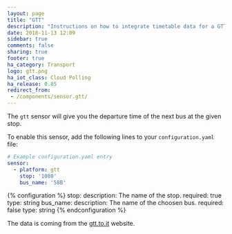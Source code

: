 ```yaml
---
layout: page
title: "GTT"
description: "Instructions on how to integrate timetable data for a GTT stop within Home Assistant."
date: 2018-11-13 12:09
sidebar: true
comments: false
sharing: true
footer: true
ha_category: Transport
logo: gtt.png
ha_iot_class: Cloud Polling
ha_release: 0.85
redirect_from:
 - /components/sensor.gtt/
---
```



The `gtt` sensor will give you the departure time of the next bus at the given stop.

To enable this sensor, add the following lines to your `configuration.yaml` file:

```yaml
# Example configuration.yaml entry
sensor:
  - platform: gtt
    stop: '1080'
    bus_name: '58B'
```
{% configuration %}
stop:
  description: The name of the stop.
  required: true
  type: string
bus_name:
  description: The name of the choosen bus.
  required: false
  type: string
{% endconfiguration %}

The data is coming from the [gtt.to.it](http://www.gtt.to.it/cms/) website.
